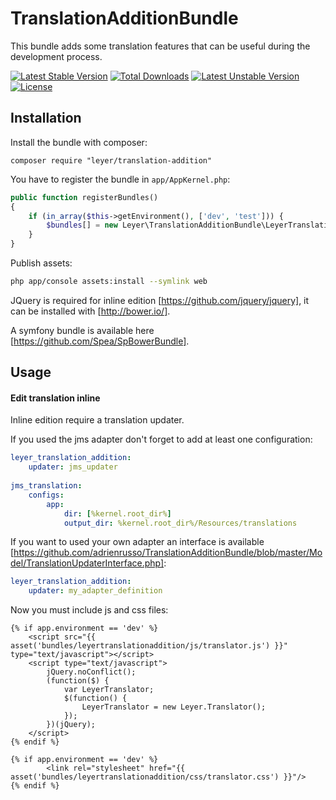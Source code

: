 TranslationAdditionBundle
=========================

This bundle adds some translation features that can be useful during the development process.

[![Latest Stable Version](https://poser.pugx.org/leyer/translation-addition/v/stable.svg)](https://packagist.org/packages/leyer/translation-addition) [![Total Downloads](https://poser.pugx.org/leyer/translation-addition/downloads.svg)](https://packagist.org/packages/leyer/translation-addition) [![Latest Unstable Version](https://poser.pugx.org/leyer/translation-addition/v/unstable.svg)](https://packagist.org/packages/leyer/translation-addition) [![License](https://poser.pugx.org/leyer/translation-addition/license.svg)](https://packagist.org/packages/leyer/translation-addition)


Installation
------------

Install the bundle with composer:

    composer require "leyer/translation-addition"

You have to register the  bundle in `app/AppKernel.php`:

``` php
public function registerBundles()
{
    if (in_array($this->getEnvironment(), ['dev', 'test'])) {
        $bundles[] = new Leyer\TranslationAdditionBundle\LeyerTranslationAdditionBundle();
    }
}
```

Publish assets:

``` bash
php app/console assets:install --symlink web
```
    
JQuery is required for inline edition [https://github.com/jquery/jquery], it can be installed with [http://bower.io/].

A symfony bundle is available here [https://github.com/Spea/SpBowerBundle].
    
Usage
------------
#### Edit translation inline

Inline edition require a translation updater.

If you used the jms adapter don't forget to add at least one configuration:

``` yaml
leyer_translation_addition:
    updater: jms_updater
    
jms_translation:
    configs:
        app:
            dir: [%kernel.root_dir%]
            output_dir: %kernel.root_dir%/Resources/translations
```

If you want to used your own adapter an interface is available [https://github.com/adrienrusso/TranslationAdditionBundle/blob/master/Model/TranslationUpdaterInterface.php]:

``` yaml
leyer_translation_addition:
    updater: my_adapter_definition
```

Now you must include js and css files:

``` twig
{% if app.environment == 'dev' %}
    <script src="{{ asset('bundles/leyertranslationaddition/js/translator.js') }}" type="text/javascript"></script>
    <script type="text/javascript">
        jQuery.noConflict();
        (function($) {
            var LeyerTranslator;
            $(function() {
                LeyerTranslator = new Leyer.Translator();
            });
        })(jQuery);
    </script>
{% endif %}
```

``` twig
{% if app.environment == 'dev' %}
        <link rel="stylesheet" href="{{ asset('bundles/leyertranslationaddition/css/translator.css') }}"/>
{% endif %}
```
